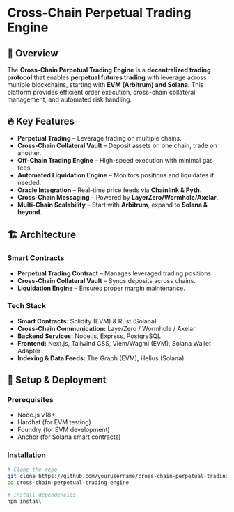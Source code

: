 # Cross-Chain Perpetual Trading Engine

## 🚀 Overview
The **Cross-Chain Perpetual Trading Engine** is a **decentralized trading protocol** that enables **perpetual futures trading** with leverage across multiple blockchains, starting with **EVM (Arbitrum) and Solana**. This platform provides efficient order execution, cross-chain collateral management, and automated risk handling.

## 🔥 Key Features
- **Perpetual Trading** – Leverage trading on multiple chains.
- **Cross-Chain Collateral Vault** – Deposit assets on one chain, trade on another.
- **Off-Chain Trading Engine** – High-speed execution with minimal gas fees.
- **Automated Liquidation Engine** – Monitors positions and liquidates if needed.
- **Oracle Integration** – Real-time price feeds via **Chainlink & Pyth**.
- **Cross-Chain Messaging** – Powered by **LayerZero/Wormhole/Axelar**.
- **Multi-Chain Scalability** – Start with **Arbitrum**, expand to **Solana & beyond**.

## 🏗 Architecture
### Smart Contracts
- **Perpetual Trading Contract** – Manages leveraged trading positions.
- **Cross-Chain Collateral Vault** – Syncs deposits across chains.
- **Liquidation Engine** – Ensures proper margin maintenance.

### Tech Stack
- **Smart Contracts:** Solidity (EVM) & Rust (Solana)
- **Cross-Chain Communication:** LayerZero / Wormhole / Axelar
- **Backend Services:** Node.js, Express, PostgreSQL
- **Frontend:** Next.js, Tailwind CSS, Viem/Wagmi (EVM), Solana Wallet Adapter
- **Indexing & Data Feeds:** The Graph (EVM), Helius (Solana)

## 🚀 Setup & Deployment
### Prerequisites
- Node.js v18+
- Hardhat (for EVM testing)
- Foundry (for EVM development)
- Anchor (for Solana smart contracts)

### Installation
```sh
# Clone the repo
git clone https://github.com/yourusername/cross-chain-perpetual-trading-engine.git
cd cross-chain-perpetual-trading-engine

# Install dependencies
npm install
